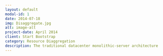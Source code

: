 ```yaml
---
layout: default
modal-id: 1
date: 2014-07-18
img: Disaggregate.jpg
alt: image-alt
project-date: April 2014
client: Start Bootstrap
category: Resource Diaggregation
description: The traditional datacenter monolithic-server architecture and the software systems built on top of it are meeting their limitations in the face of new hardware and software trends. Our vision of the next-generation datacenter is to break the monolithic server boundary, an approach called resource disaggregation.
---
```

